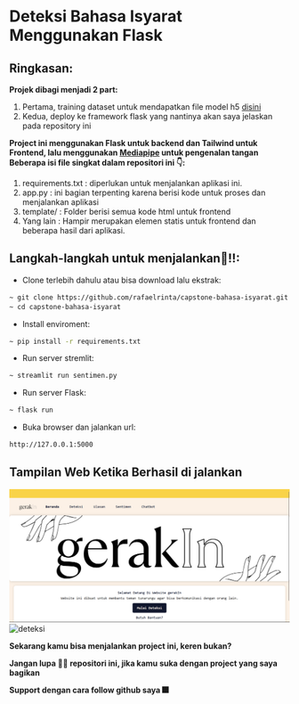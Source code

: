 # Deteksi Bahasa Isyarat Menggunakan Flask

## Ringkasan:
**Projek dibagi menjadi 2 part:**
1. Pertama, training dataset untuk mendapatkan file model h5 [disini](https://github.com/Harly-1506/American-Sign-languages-datasets-Classification)
2. Kedua, deploy ke framework flask yang nantinya akan saya jelaskan pada repository ini

**Project ini menggunakan Flask untuk backend dan Tailwind untuk Frontend, lalu menggunakan [Mediapipe](https://google.github.io/mediapipe/) untuk pengenalan tangan**
**Beberapa isi file singkat dalam repositori ini 👇:**
1. requirements.txt : diperlukan untuk menjalankan aplikasi ini.
2. app.py : ini bagian terpenting karena berisi kode untuk proses dan menjalankan aplikasi
3. template/ : Folder berisi semua kode html untuk frontend
4. Yang lain : Hampir merupakan elemen statis untuk frontend dan beberapa hasil dari aplikasi.


## Langkah-langkah untuk menjalankan🏃!!:
* Clone terlebih dahulu atau bisa download lalu ekstrak:
```bash
~ git clone https://github.com/rafaelrinta/capstone-bahasa-isyarat.git
~ cd capstone-bahasa-isyarat
```
* Install enviroment:
```bash
~ pip install -r requirements.txt
```
* Run server stremlit:
```bash
~ streamlit run sentimen.py
```
* Run server Flask:
```bash
~ flask run
```
* Buka browser dan jalankan url:
```bash
http://127.0.0.1:5000
```

## Tampilan Web Ketika Berhasil di jalankan
![ui](images/beranda.png)
![deteksi](images/deteksi.png)


**Sekarang kamu bisa menjalankan project ini, keren bukan?**

**Jangan lupa 🌟🌟 repositori ini, jika kamu suka dengan project yang saya bagikan**

**Support dengan cara follow github saya 🎆**
